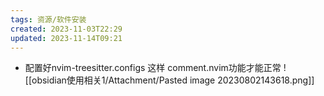 ```yaml
---
tags: 资源/软件安装
created: 2023-11-03T22:29
updated: 2023-11-14T09:21
---
```

- 配置好nvim-treesitter.configs 这样 comment.nvim功能才能正常
![[obsidian使用相关1/Attachment/Pasted image 20230802143618.png]]